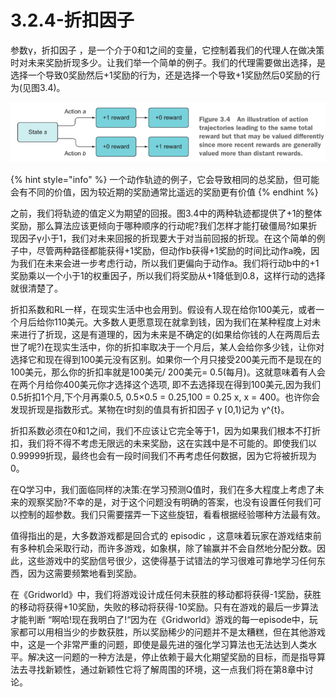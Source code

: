 # 3.2.4-折扣因子

参数γ，折扣因子 ，是一个介于0和1之间的变量，它控制着我们的代理人在做决策时对未来奖励折现多少。让我们举一个简单的例子。我们的代理需要做出选择，是选择一个导致0奖励然后+1奖励的行为，还是选择一个导致+1奖励然后0奖励的行为\(见图3.4\)。

![&#x56FE;3.4](../../.gitbook/assets/image%20%2886%29.png)

{% hint style="info" %}
一个动作轨迹的例子，它会导致相同的总奖励，但可能会有不同的价值，因为较近期的奖励通常比遥远的奖励更有价值
{% endhint %}

之前，我们将轨迹的值定义为期望的回报。图3.4中的两种轨迹都提供了+1的整体奖励，那么算法应该更倾向于哪种顺序的行动呢?我们怎样才能打破僵局?如果折现因子γ小于1，我们对未来回报的折现要大于对当前回报的折现。在这个简单的例子中，尽管两种路径都能获得+1奖励，但动作b获得+1奖励的时间比动作a晚，因为我们在未来会进一步考虑行动，所以我们更偏向于动作a。我们将行动b中的+1奖励乘以一个小于1的权重因子，所以我们将奖励从+1降低到0.8，这样行动的选择就很清楚了。

折扣系数和RL一样，在现实生活中也会用到。假设有人现在给你100美元，或者一个月后给你110美元。大多数人更愿意现在就拿到钱，因为我们在某种程度上对未来进行了折现，这是有道理的，因为未来是不确定的\(如果给你钱的人在两周后去世了呢?\)在现实生活中，你的折扣率取决于一个月后，某人会给你多少钱，让你对选择它和现在得到100美元没有区别。如果你一个月只接受200美元而不是现在的100美元，那么你的折扣率就是100美元/ 200美元= 0.5\(每月\)。这就意味着有人会在两个月给你400美元你才选择这个选项, 即不去选择现在得到100美元,因为我们0.5折扣1个月,下个月再乘0.5, 0.5×0.5 = 0.25,100 = 0.25 x, x = 400。也许你会发现折现是指数形式。某物在t时刻的值具有折扣因子 γ \[0,1\)记为 γ^{t}。

折扣系数必须在0和1之间，我们不应该让它完全等于1，因为如果我们根本不打折扣，我们将不得不考虑无限远的未来奖励，这在实践中是不可能的。即使我们以0.99999折现，最终也会有一段时间我们不再考虑任何数据，因为它将被折现为0。

在Q学习中，我们面临同样的决策:在学习预测Q值时，我们在多大程度上考虑了未来的观察奖励?不幸的是，对于这个问题没有明确的答案，也没有设置任何我们可以控制的超参数。我们只需要摆弄一下这些旋钮，看看根据经验哪种方法最有效。

值得指出的是，大多数游戏都是回合式的 episodic ，这意味着玩家在游戏结束前有多种机会采取行动，而许多游戏，如象棋，除了输赢并不会自然地分配分数。因此，这些游戏中的奖励信号很少，这使得基于试错法的学习很难可靠地学习任何东西，因为这需要频繁地看到奖励。

在《Gridworld》中，我们将游戏设计成任何未获胜的移动都将获得-1奖励，获胜的移动将获得+10奖励，失败的移动将获得-10奖励。只有在游戏的最后一步算法才能判断 “啊哈!现在我明白了!“因为在《Gridworld》游戏的每一episode中，玩家都可以用相当少的步数获胜，所以奖励稀少的问题并不是太糟糕，但在其他游戏中，这是一个非常严重的问题，即使是最先进的强化学习算法也无法达到人类水平。解决这一问题的一种方法是，停止依赖于最大化期望奖励的目标，而是指导算法去寻找新颖性，通过新颖性它将了解周围的环境，这一点我们将在第8章中讨论。









